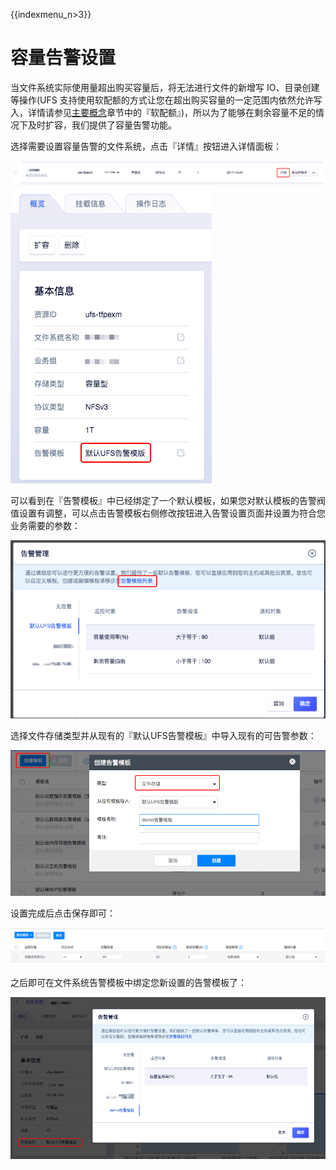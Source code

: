 {{indexmenu_n>3}}

# 容量告警设置
当文件系统实际使用量超出购买容量后，将无法进行文件的新增写 IO、目录创建等操作(UFS 支持使用软配额的方式让您在超出购买容量的一定范围内依然允许写入，详情请参见[主要概念](https://docs.ucloud.cn/storage_cdn/ufs/ufs_manual_instruction/concept)章节中的『软配额』)，所以为了能够在剩余容量不足的情况下及时扩容，我们提供了容量告警功能。

选择需要设置容量告警的文件系统，点击『详情』按钮进入详情面板：

![](/images/other1.png)
![](/images/other2.png)

可以看到在『告警模板』中已经绑定了一个默认模板，如果您对默认模板的告警阀值设置有调整，可以点击告警模板右侧修改按钮进入告警设置页面并设置为符合您业务需要的参数：

![](/images/other3.png)

选择文件存储类型并从现有的『默认UFS告警模板』中导入现有的可告警参数：

![](/images/other4.png)

设置完成后点击保存即可：

![](/images/other5.png)

之后即可在文件系统告警模板中绑定您新设置的告警模板了：

![](/images/other6.png)
